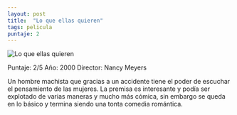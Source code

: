 ```yaml
---
layout: post
title:  "Lo que ellas quieren"
tags: pelicula
puntaje: 2
---
```




![Lo que ellas quieren](https://static.wikia.nocookie.net/doblaje/images/0/0c/Dvd-lo-que-ellas-quieren-2000.jpg/revision/latest/scale-to-width-down/857?cb=20200206213304&path-prefix=es)

Puntaje: 2/5 
Año: 2000
Director: Nancy Meyers

Un hombre machista que gracias a un accidente tiene el poder de escuchar el pensamiento de las mujeres. La premisa es interesante y podía ser explotado de varias maneras y mucho más cómica, sin embargo se queda en lo básico y termina siendo una tonta comedia romántica.
